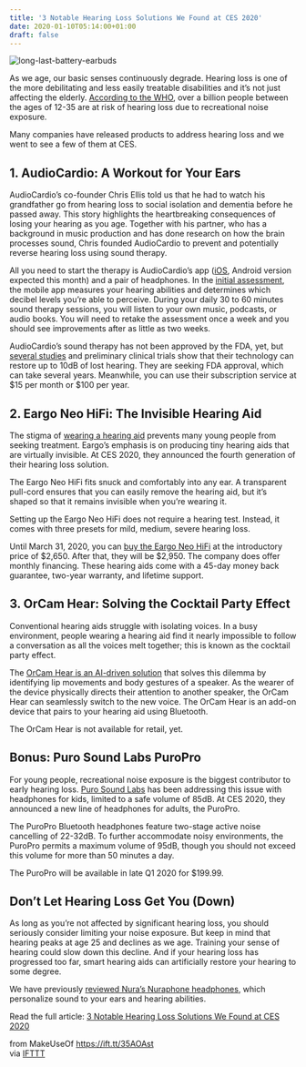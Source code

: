 ```yaml
---
title: '3 Notable Hearing Loss Solutions We Found at CES 2020'
date: 2020-01-10T05:14:00+01:00
draft: false
---
```


![long-last-battery-earbuds](https://static.makeuseof.com/wp-content/uploads/2019/11/long-last-battery-earbuds.jpg)

As we age, our basic senses continuously degrade. Hearing loss is one of the more debilitating and less easily treatable disabilities and it’s not just affecting the elderly. [According to the WHO](https://www.who.int/news-room/fact-sheets/detail/deafness-and-hearing-loss), over a billion people between the ages of 12-35 are at risk of hearing loss due to recreational noise exposure.

Many companies have released products to address hearing loss and we went to see a few of them at CES.

1\. AudioCardio: A Workout for Your Ears
----------------------------------------

AudioCardio’s co-founder Chris Ellis told us that he had to watch his grandfather go from hearing loss to social isolation and dementia before he passed away. This story highlights the heartbreaking consequences of losing your hearing as you age. Together with his partner, who has a background in music production and has done research on how the brain processes sound, Chris founded AudioCardio to prevent and potentially reverse hearing loss using sound therapy.

All you need to start the therapy is AudioCardio’s app ([iOS](https://apps.apple.com/us/app/audiocardio-hearing-app/id1384848147), Android version expected this month) and a pair of headphones. In the [initial assessment](https://audiocardio.com/how-to-use/), the mobile app measures your hearing abilities and determines which decibel levels you’re able to perceive. During your daily 30 to 60 minutes sound therapy sessions, you will listen to your own music, podcasts, or audio books. You will need to retake the assessment once a week and you should see improvements after as little as two weeks.

AudioCardio’s sound therapy has not been approved by the FDA, yet, but [several studies](https://audiocardio.com/research/) and preliminary clinical trials show that their technology can restore up to 10dB of lost hearing. They are seeking FDA approval, which can take several years. Meanwhile, you can use their subscription service at $15 per month or $100 per year.

2\. Eargo Neo HiFi: The Invisible Hearing Aid
---------------------------------------------

The stigma of [wearing a hearing aid](//www.makeuseof.com/tag/how-hearing-aids-work/) prevents many young people from seeking treatment. Eargo’s emphasis is on producing tiny hearing aids that are virtually invisible. At CES 2020, they announced the fourth generation of their hearing loss solution.

The Eargo Neo HiFi fits snuck and comfortably into any ear. A transparent pull-cord ensures that you can easily remove the hearing aid, but it’s shaped so that it remains invisible when you’re wearing it.

Setting up the Eargo Neo HiFi does not require a hearing test. Instead, it comes with three presets for mild, medium, severe hearing loss.

Until March 31, 2020, you can [buy the Eargo Neo HiFi](https://eargo.com/) at the introductory price of $2,650. After that, they will be $2,950. The company does offer monthly financing. These hearing aids come with a 45-day money back guarantee, two-year warranty, and lifetime support.

3\. OrCam Hear: Solving the Cocktail Party Effect
-------------------------------------------------

Conventional hearing aids struggle with isolating voices. In a busy environment, people wearing a hearing aid find it nearly impossible to follow a conversation as all the voices melt together; this is known as the cocktail party effect.

The [OrCam Hear is an AI-driven solution](//www.makeuseof.com/tag/orcam-hear/) that solves this dilemma by identifying lip movements and body gestures of a speaker. As the wearer of the device physically directs their attention to another speaker, the OrCam Hear can seamlessly switch to the new voice. The OrCam Hear is an add-on device that pairs to your hearing aid using Bluetooth.

The OrCam Hear is not available for retail, yet.

Bonus: Puro Sound Labs PuroPro
------------------------------

For young people, recreational noise exposure is the biggest contributor to early hearing loss. [Puro Sound Labs](https://purosound.com/) has been addressing this issue with headphones for kids, limited to a safe volume of 85dB. At CES 2020, they announced a new line of headphones for adults, the PuroPro.

The PuroPro Bluetooth headphones feature two-stage active noise cancelling of 22-32dB. To further accommodate noisy environments, the PuroPro permits a maximum volume of 95dB, though you should not exceed this volume for more than 50 minutes a day.

The PuroPro will be available in late Q1 2020 for $199.99.

Don’t Let Hearing Loss Get You (Down)
-------------------------------------

As long as you’re not affected by significant hearing loss, you should seriously consider limiting your noise exposure. But keep in mind that hearing peaks at age 25 and declines as we age. Training your sense of hearing could slow down this decline. And if your hearing loss has progressed too far, smart hearing aids can artificially restore your hearing to some degree.

We have previously [reviewed Nura’s Nuraphone headphones](//www.makeuseof.com/tag/nuraphone-review/), which personalize sound to your ears and hearing abilities.

Read the full article: [3 Notable Hearing Loss Solutions We Found at CES 2020](https://www.makeuseof.com/tag/hearing-loss-solutions/)

  
  
from MakeUseOf https://ift.tt/35AOAst  
via [IFTTT](https://ifttt.com/?ref=da&site=blogger)